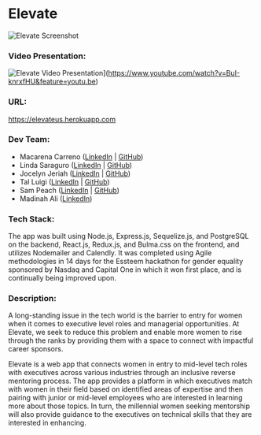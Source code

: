 # Elevate

![Elevate Screenshot](./elevate.png)

### Video Presentation:

![Elevate Video Presentation](https://img.youtube.com/vi/BuI-knrxfHU/0.jpg)](https://www.youtube.com/watch?v=BuI-knrxfHU&feature=youtu.be)

### URL:

https://elevateus.herokuapp.com

### Dev Team:

* Macarena Carreno ([LinkedIn](https://www.linkedin.com/in/mcarrenog) | [GitHub](https://github.com/macarenacarreno))
* Linda Saraguro ([LinkedIn](https://www.linkedin.com/in/linda-saraguro-123524122) | [GitHub](https://github.com/saragurol))
* Jocelyn Jeriah ([LinkedIn](https://www.linkedin.com/in/jocelynjeriah) | [GitHub](https://github.com/luminousbeam))
* Tal Luigi ([LinkedIn](https://www.linkedin.com/in/talluigi) | [GitHub](https://github.com/luigilegion))
* Sam Peach ([LinkedIn](https://www.linkedin.com/in/sam-peach) | [GitHub](https://github.com/sam-peach))
* Madinah Ali ([LinkedIn](https://www.linkedin.com/in/madinahali))

### Tech Stack:

The app was built using Node.js, Express.js, Sequelize.js, and PostgreSQL on the backend, React.js, Redux.js, and Bulma.css on the frontend, and utilizes Nodemailer and Calendly. It was completed using Agile methodologies in 14 days for the Essteem hackathon for gender equality sponsored by Nasdaq and Capital One in which it won first place, and is continually being improved upon.

### Description:

A long-standing issue in the tech world is the barrier to entry for women when it comes to executive level roles and managerial opportunities. At Elevate, we seek to reduce this problem and enable more women to rise through the ranks by providing them with a space to connect with impactful career sponsors.

Elevate is a web app that connects women in entry to mid-level tech roles with executives across various industries through an inclusive reverse mentoring process. The app provides a platform in which executives match with women in their field based on identified areas of expertise and then pairing with junior or mid-level employees who are interested in learning more about those topics. In turn, the millennial women seeking mentorship will also provide guidance to the executives on technical skills that they are interested in enhancing.
